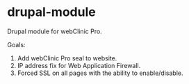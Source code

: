 # drupal-module
Drupal module for webClinic Pro.

Goals:
1. Add webClinic Pro seal to website.
2. IP address fix for Web Application Firewall.
3. Forced SSL on all pages with the ability to enable/disable.
